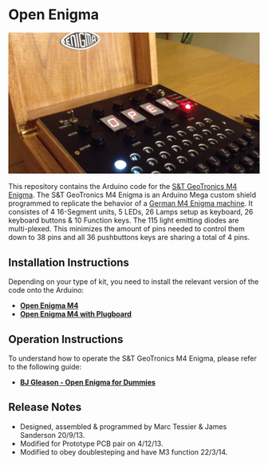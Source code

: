 # Open Enigma

[![Banner](docs/banner.jpg)](https://www.instructables.com/id/Make-your-own-Enigma-Replica/)

This repository contains the Arduino code for the [S&T GeoTronics M4 Enigma](https://www.instructables.com/id/Make-your-own-Enigma-Replica/).
The S&T GeoTronics M4 Enigma is an Arduino Mega custom shield programmed to replicate the behavior of a [German M4 Enigma machine](https://en.wikipedia.org/wiki/Enigma_machine).
It consistes of 4 16-Segment units, 5 LEDs, 26 Lamps setup as keyboard, 26 keyboard buttons & 10 Function keys. The 115 light emitting diodes are multi-plexed. This minimizes the amount of pins needed to control them down to 38 pins and all 36 pushbuttons keys are sharing a total of 4 pins.

## Installation Instructions

Depending on your type of kit, you need to install the relevant version of the code onto the Arduino:

 - **[Open Enigma M4](Open%20Enigma%20M4.ino)**
 - **[Open Enigma M4 with Plugboard](Open%20Enigma%20M4%20Plugboard.ino)**

## Operation Instructions

To understand how to operate the S&T GeoTronics M4 Enigma, please refer to the following guide:

 - **[BJ Gleason - Open Enigma for Dummies](docs/BJ%20Gleason%20-%20Open%20Engima%20for%20Dummies.pdf)**

## Release Notes

 - Designed, assembled & programmed by Marc Tessier & James Sanderson 20/9/13.
 - Modified for Prototype PCB pair on 4/12/13.
 - Modified to obey doublesteping and have M3 function 22/3/14.

